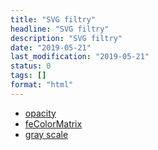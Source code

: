 ```yaml
---
title: "SVG filtry"
headline: "SVG filtry"
description: "SVG filtry"
date: "2019-05-21"
last_modification: "2019-05-21"
status: 0
tags: []
format: "html"
---
```


<ul>
  <li><a href="https://developer.mozilla.org/en-US/docs/Web/SVG/Attribute/opacity">opacity</a></li>
  <li><a href="https://developer.mozilla.org/en-US/docs/Web/SVG/Element/feColorMatrix">feColorMatrix</a></li>
  
  <li><a href="https://www.hongkiat.com/blog/grayscale-image-web/">gray  scale</a></li>
</ul>